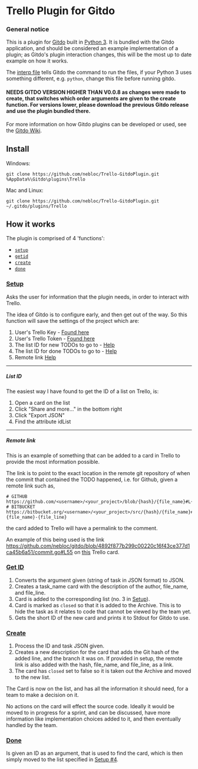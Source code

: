 # Trello Plugin for Gitdo
### General notice
This is a plugin for [Gitdo](https://github.com/nebloc/Gitdo) built in [Python 3](https://www.python.org/downloads/release/latest). It is bundled with the Gitdo application, and should be considered an example implementation of a plugin; as Gitdo's plugin interaction changes, this will be the most up to date example on how it works.

The [interp file](https://github.com/nebloc/Trello-GitdoPlugin/blob/master/interp) tells Gitdo the command to run the files, if your Python 3 uses something different, e.g. `python`, change this file before running gitdo.

#### NEEDS GITDO VERSION HIGHER THAN V0.0.8 as changes were made to create, that switches which order arguments are given to the create function. For versions lower, please download the previous Gitdo release and use the plugin bundled there.

For more information on how Gitdo plugins can be developed or used, see the [Gitdo Wiki](https://github.com/nebloc/Gitdo/wiki/Plugins).

## Install
Windows:
```
git clone https://github.com/nebloc/Trello-GitdoPlugin.git %AppData%\Gitdo\plugins\Trello
```
Mac and Linux:
```
git clone https://github.com/nebloc/Trello-GitdoPlugin.git ~/.gitdo/plugins/Trello
```

## How it works
The plugin is comprised of 4 'functions':
* [`setup`](#setup)
* [`getid`](#get-id)
* [`create`](#create)
* [`done`](#done)

### [Setup](setup)
Asks the user for information that the plugin needs, in order to interact with Trello.

The idea of Gitdo is to configure early, and then get out of the way. So this function will save the settings of the project which are:
1. User's Trello Key - [Found here][trello]
1. User's Trello Token - [Found here][trello]
1. The list ID for new TODOs to go to - [Help](#list-id)
1. The list ID for done TODOs to go to - [Help](#list-id)
1. Remote link [Help](#remote-link)
---
##### List ID
The easiest way I have found to get the ID of a list on Trello, is:
1. Open a card on the list
1. Click "Share and more..." in the bottom right
1. Click "Export JSON"
1. Find the attribute idList

---
##### Remote link
This is an example of something that can be added to a card in Trello to provide the most information possible.

The link is to point to the exact location in the remote git repository of when the commit that contained the TODO happened, i.e. for Github, given a remote link such as,
```
# GITHUB
https://github.com/<username>/<your_project>/blob/{hash}/{file_name}#L{file_line}
# BITBUCKET
https://bitbucket.org/<username>/<your_project>/src/{hash}/{file_name}#{file_name}-{file_line}
```
the card added to Trello will have a permalink to the comment.

An example of this being used is the link https://github.com/nebloc/gitdo/blob/4892f877b299c00220c16f43ce377d1ca45b6a51/commit.go#L55 on [this](https://trello.com/c/G8F6PYby) Trello card.

### [Get ID](getid)
1. Converts the argument given (string of task in JSON format) to JSON.
1. Creates a task_name card with the description of the author, file_name, and file_line.
1. Card is added to the corresponding list (no. 3 in [Setup](#setup)).
1. Card is marked as `closed` so that it is added to the Archive. This is to hide the task as it relates to code that cannot be viewed by the team yet.
1. Gets the short ID of the new card and prints it to Stdout for Gitdo to use.

### [Create](create)
1. Process the ID and task JSON given.
1. Creates a new description for the card that adds the Git hash of the added line, and the branch it was on. If provided in setup, the remote link is also added with the hash, file_name, and file_line, as a link.
1. The card has `closed` set to false so it is taken out the Archive and moved to the new list.

The Card is now on the list, and has all the information it should need, for a team to make a decision on it.

No actions on the card will effect the source code. Ideally it would be moved to in progress for a sprint, and can be discussed, have more information like implementation choices added to it, and then eventually handled by the team.



### [Done](done)
Is given an ID as an argument, that is used to find the card, which is then simply moved to the list specified in [Setup #4](#setup).

[trello]: https://trello.com/app-key
